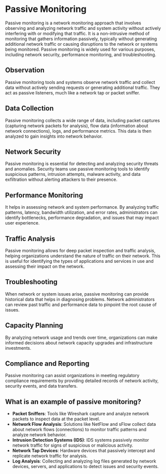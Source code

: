 # Passive Monitoring
Passive monitoring is a network monitoring approach that involves observing and analyzing network traffic and system activity without actively interfering with or modifying that traffic. It is a non-intrusive method of monitoring that gathers information passively, typically without generating additional network traffic or causing disruptions to the network or systems being monitored. Passive monitoring is widely used for various purposes, including network security, performance monitoring, and troubleshooting.

## Observation
Passive monitoring tools and systems observe network traffic and collect data without actively sending requests or generating additional traffic. They act as passive listeners, much like a network tap or packet sniffer.
## Data Collection
Passive monitoring collects a wide range of data, including packet captures (capturing network packets for analysis), flow data (information about network connections), logs, and performance metrics. This data is then analyzed to gain insights into network behavior.
## Network Security
Passive monitoring is essential for detecting and analyzing security threats and anomalies. Security teams use passive monitoring tools to identify suspicious patterns, intrusion attempts, malware activity, and data exfiltration without alerting attackers to their presence.
## Performance Monitoring
It helps in assessing network and system performance. By analyzing traffic patterns, latency, bandwidth utilization, and error rates, administrators can identify bottlenecks, performance degradation, and issues that may impact user experience.
## Traffic Analysis
Passive monitoring allows for deep packet inspection and traffic analysis, helping organizations understand the nature of traffic on their network. This is useful for identifying the types of applications and services in use and assessing their impact on the network.
## Troubleshooting
When network or system issues arise, passive monitoring can provide historical data that helps in diagnosing problems. Network administrators can review past traffic and performance data to pinpoint the root cause of issues.
## Capacity Planning
By analyzing network usage and trends over time, organizations can make informed decisions about network capacity upgrades and infrastructure investments.
## Compliance and Reporting
Passive monitoring can assist organizations in meeting regulatory compliance requirements by providing detailed records of network activity, security events, and data transfers.

## What is an example of passive monitoring? 

- **Packet Sniffers**: Tools like Wireshark capture and analyze network packets to inspect data at the packet level.
- **Network Flow Analysis**: Solutions like NetFlow and sFlow collect data about network flows (connections) to monitor traffic patterns and analyze network behavior.
- **Intrusion Detection Systems (IDS)**: IDS systems passively monitor network traffic for signs of suspicious or malicious activity.
- **Network Tap Devices**: Hardware devices that passively intercept and replicate network traffic for analysis.
- **Log Analysis**: Collecting and analyzing log files generated by network devices, servers, and applications to detect issues and security events.
